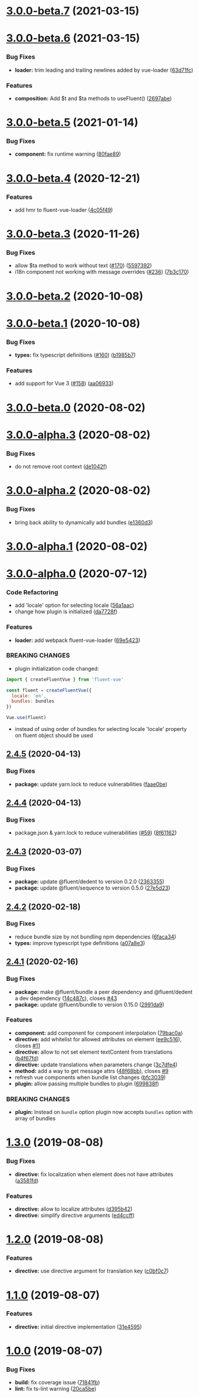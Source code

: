 # [3.0.0-beta.7](https://github.com/Demivan/fluent-vue/compare/v3.0.0-beta.6...v3.0.0-beta.7) (2021-03-15)



# [3.0.0-beta.6](https://github.com/Demivan/fluent-vue/compare/v3.0.0-beta.5...v3.0.0-beta.6) (2021-03-15)


### Bug Fixes

* **loader:** trim leading and trailing newlines added by vue-loader ([63d71fc](https://github.com/Demivan/fluent-vue/commit/63d71fc9ae5dfe49e520fcf10948a5df8e5dd201))


### Features

* **composition:** Add $t and $ta methods to useFluent() ([2697abe](https://github.com/Demivan/fluent-vue/commit/2697abe55cc96f4fec78dbd42fa77a7eb472b2a7))



# [3.0.0-beta.5](https://github.com/Demivan/fluent-vue/compare/v3.0.0-beta.4...v3.0.0-beta.5) (2021-01-14)


### Bug Fixes

* **component:** fix runtime warning ([80fae89](https://github.com/Demivan/fluent-vue/commit/80fae8913222d47fc1ea85727af739881be02db2))



# [3.0.0-beta.4](https://github.com/Demivan/fluent-vue/compare/v3.0.0-beta.3...v3.0.0-beta.4) (2020-12-21)


### Features

* add hmr to fluent-vue-loader ([4c05f49](https://github.com/Demivan/fluent-vue/commit/4c05f4980ec5d3b9b5071dc2ee5de774d6f79bcc))



# [3.0.0-beta.3](https://github.com/Demivan/fluent-vue/compare/v3.0.0-beta.2...v3.0.0-beta.3) (2020-11-26)


### Bug Fixes

* allow $ta method to work without text  ([#170](https://github.com/Demivan/fluent-vue/issues/170)) ([5597392](https://github.com/Demivan/fluent-vue/commit/5597392784c8ab4b6f60c3570f97050e8ae5b973))
* i18n component not working with message overrides ([#236](https://github.com/Demivan/fluent-vue/issues/236)) ([7b3c170](https://github.com/Demivan/fluent-vue/commit/7b3c170a3a17f43f91e948cae5a5f5061518f564))



# [3.0.0-beta.2](https://github.com/Demivan/fluent-vue/compare/v3.0.0-beta.1...v3.0.0-beta.2) (2020-10-08)



# [3.0.0-beta.1](https://github.com/Demivan/fluent-vue/compare/v3.0.0-beta.0...v3.0.0-beta.1) (2020-10-08)


### Bug Fixes

* **types:** fix typescript definitions ([#160](https://github.com/Demivan/fluent-vue/issues/160)) ([b1985b7](https://github.com/Demivan/fluent-vue/commit/b1985b7f516719da9a72acfaca0dc2116f6d87f3))


### Features

* add support for Vue 3 ([#158](https://github.com/Demivan/fluent-vue/issues/158)) ([aa06933](https://github.com/Demivan/fluent-vue/commit/aa06933dbaa3f363e0e0e02bc27c290c04582a9b))



# [3.0.0-beta.0](https://github.com/Demivan/fluent-vue/compare/v3.0.0-alpha.3...v3.0.0-beta.0) (2020-08-02)



# [3.0.0-alpha.3](https://github.com/Demivan/fluent-vue/compare/v3.0.0-alpha.2...v3.0.0-alpha.3) (2020-08-02)


### Bug Fixes

* do not remove root context ([de1042f](https://github.com/Demivan/fluent-vue/commit/de1042f430a24e771364197913d99436d71c55e0))



# [3.0.0-alpha.2](https://github.com/Demivan/fluent-vue/compare/v3.0.0-alpha.1...v3.0.0-alpha.2) (2020-08-02)


### Bug Fixes

* bring back ability to dynamically add bundles ([e1360d3](https://github.com/Demivan/fluent-vue/commit/e1360d3af87faa2f6f3317dce10bda4ab1c8c04a))



# [3.0.0-alpha.1](https://github.com/Demivan/fluent-vue/compare/v3.0.0-alpha.0...v3.0.0-alpha.1) (2020-08-02)



# [3.0.0-alpha.0](https://github.com/Demivan/fluent-vue/compare/v2.4.5...v3.0.0-alpha.0) (2020-07-12)


### Code Refactoring

* add 'locale' option for selecting locale ([56a1aac](https://github.com/Demivan/fluent-vue/commit/56a1aac24326050ef8713b078477f13df63c2c9f))
* change how plugin is initialized ([da7728f](https://github.com/Demivan/fluent-vue/commit/da7728fc8249f8ddd039960c354685542cb06076))


### Features

* **loader:** add webpack fluent-vue-loader ([69e5423](https://github.com/Demivan/fluent-vue/commit/69e54230125d2e92b897d9f8d99d881e6a20210e))


### BREAKING CHANGES

* plugin initialization code changed:
```js
import { createFluentVue } from 'fluent-vue'

const fluent = createFluentVue({
  locale: 'en',
  bundles: bundles
})

Vue.use(fluent)
```
* instead of using order of bundles for selecting locale
'locale' property on fluent object should be used



## [2.4.5](https://github.com/Demivan/fluent-vue/compare/v2.4.4...v2.4.5) (2020-04-13)


### Bug Fixes

* **package:** update yarn.lock to reduce vulnerabilities ([faae0be](https://github.com/Demivan/fluent-vue/commit/faae0bedf93d7d0650b46f9d4fcdfbc6b3d30abb))



## [2.4.4](https://github.com/Demivan/fluent-vue/compare/v2.4.3...v2.4.4) (2020-04-13)


### Bug Fixes

* package.json & yarn.lock to reduce vulnerabilities ([#59](https://github.com/Demivan/fluent-vue/issues/59)) ([8f61162](https://github.com/Demivan/fluent-vue/commit/8f6116219ce0666cbe59df22206944f8830b312c))



## [2.4.3](https://github.com/Demivan/fluent-vue/compare/v2.4.2...v2.4.3) (2020-03-07)


### Bug Fixes

* **package:** update @fluent/dedent to version 0.2.0 ([2363355](https://github.com/Demivan/fluent-vue/commit/23633550b03b1a2dd712a2774c5a42f947a42025))
* **package:** update @fluent/sequence to version 0.5.0 ([27e5d23](https://github.com/Demivan/fluent-vue/commit/27e5d23718675a6e8dc579405bc08ed2ab6d10ec))



## [2.4.2](https://github.com/Demivan/fluent-vue/compare/v2.4.1...v2.4.2) (2020-02-18)


### Bug Fixes

* reduce bundle size by not bundling npm dependencies ([6faca34](https://github.com/Demivan/fluent-vue/commit/6faca34da3e60fd5e881c8114bd9400e4e807914))
* **types:** improve typescript type definitions ([a07a8e3](https://github.com/Demivan/fluent-vue/commit/a07a8e3e3d6a97d25a5cc1ff8e54c3ddab0c263c))



## [2.4.1](https://github.com/Demivan/fluent-vue/compare/v2.4.0...v2.4.1) (2020-02-16)


### Bug Fixes

* **package:** make @fluent/bundle a peer dependency and @fluent/dedent a dev dependency ([14c487c](https://github.com/Demivan/fluent-vue/commit/14c487ca33fec7b9b9a544f74b1db221d08331d8)), closes [#43](https://github.com/Demivan/fluent-vue/issues/43)
* **package:** update @fluent/bundle to version 0.15.0 ([2991da9](https://github.com/Demivan/fluent-vue/commit/2991da94922cfa8ccff216f9de2efd90a2b21cbb))


### Features

* **component:** add component for component interpolation ([79bac0a](https://github.com/Demivan/fluent-vue/commit/79bac0af6afc51cdb5f33461b07fb456c6618134))
* **directive:** add whitelist for allowed attributes on element ([ee9c516](https://github.com/Demivan/fluent-vue/commit/ee9c516d9080b95875676d887d0459ee8db9817f)), closes [#11](https://github.com/Demivan/fluent-vue/issues/11)
* **directive:** allow to not set element textContent from translations ([b4f67fd](https://github.com/Demivan/fluent-vue/commit/b4f67fd53d39793b1a7eb568acefcc58159cc412))
* **directive:** update translations when parameters change ([3c7dfe4](https://github.com/Demivan/fluent-vue/commit/3c7dfe4fd84501b7b6384616c869cc359f0ba28a))
* **method:** add a way to get message attrs ([48f68bb](https://github.com/Demivan/fluent-vue/commit/48f68bba266436c2d1a4b3374a1d9c3af58af465)), closes [#9](https://github.com/Demivan/fluent-vue/issues/9)
* refresh vue components when bundle list changes ([bfc3039](https://github.com/Demivan/fluent-vue/commit/bfc30394dfc83d7d470fb4d7051274e82c140bf8))
* **plugin:** allow passing multiple bundles to plugin ([699838f](https://github.com/Demivan/fluent-vue/commit/699838f92ee7d3c627e69f98995a3aefe4125327))


### BREAKING CHANGES

* **plugin:** Instead on `bundle` option plugin now accepts `bundles` option with array of bundles



# [1.3.0](https://github.com/Demivan/fluent-vue/compare/v1.2.0...v1.3.0) (2019-08-08)


### Bug Fixes

* **directive:** fix localization when element does not have attributes ([a3581fd](https://github.com/Demivan/fluent-vue/commit/a3581fdc8e2dea8818f2ad6bf5924bf3880311e9))


### Features

* **directive:** allow to localize attributes ([d395b42](https://github.com/Demivan/fluent-vue/commit/d395b42a7c6b685ddc12a0f0f797eec3c4e6406e))
* **directive:** simplify directive arguments ([ed4ccff](https://github.com/Demivan/fluent-vue/commit/ed4ccff91a00891183e7ad5d1ac7937e547d1979))



# [1.2.0](https://github.com/Demivan/fluent-vue/compare/v1.1.0...v1.2.0) (2019-08-08)


### Features

* **directive:** use directive argument for translation key ([c0bf0c7](https://github.com/Demivan/fluent-vue/commit/c0bf0c72a82c7098267f50b1a48fb6966a541204))



# [1.1.0](https://github.com/Demivan/fluent-vue/compare/v1.0.0...v1.1.0) (2019-08-07)


### Features

* **directive:** initial directive implementation ([31e4595](https://github.com/Demivan/fluent-vue/commit/31e45956e3a8fe54fae4c3f25a2f2f766cff3490))



# [1.0.0](https://github.com/Demivan/fluent-vue/compare/20ca5be399a61db3e6454f1329cef4ef03b33a63...v1.0.0) (2019-08-07)


### Bug Fixes

* **build:** fix coverage issue ([71841fb](https://github.com/Demivan/fluent-vue/commit/71841fb4d7d0d0b8d250096252c0ca862995ef20))
* **lint:** fix ts-lint warning ([20ca5be](https://github.com/Demivan/fluent-vue/commit/20ca5be399a61db3e6454f1329cef4ef03b33a63))



